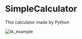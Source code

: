 # SimpleCalculator 
 
This calculator made by Python

![tk_example](https://user-images.githubusercontent.com/66563618/119676353-6c1be180-be5b-11eb-970e-884364edcde9.PNG)
